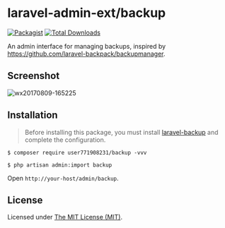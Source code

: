 laravel-admin-ext/backup
========================

[![Packagist](https://img.shields.io/packagist/l/laravel-admin-ext/backup.svg?maxAge=2592000)](https://packagist.org/packages/laravel-admin-ext/backup)
[![Total Downloads](https://img.shields.io/packagist/dt/laravel-admin-ext/backup.svg?style=flat-square)](https://packagist.org/packages/laravel-admin-ext/backup)

An admin interface for managing backups, inspired by https://github.com/laravel-backpack/backupmanager.

## Screenshot

![wx20170809-165225](https://user-images.githubusercontent.com/1479100/29113257-25a9904e-7d23-11e7-95e0-e85d37f79fdd.png)

## Installation

> Before installing this package, you must install [laravel-backup](https://github.com/spatie/laravel-backup) and complete the configuration.

```
$ composer require user771908231/backup -vvv

$ php artisan admin:import backup
```

Open `http://your-host/admin/backup`.

License
------------
Licensed under [The MIT License (MIT)](LICENSE).
